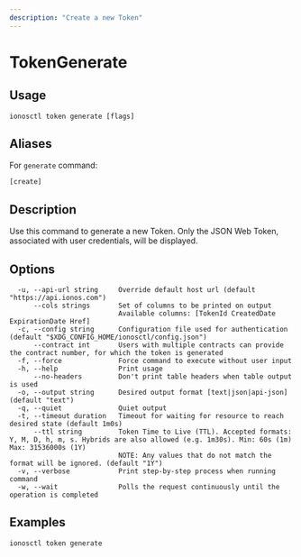 ```yaml
---
description: "Create a new Token"
---
```


# TokenGenerate

## Usage

```text
ionosctl token generate [flags]
```

## Aliases

For `generate` command:

```text
[create]
```

## Description

Use this command to generate a new Token. Only the JSON Web Token, associated with user credentials, will be displayed.

## Options

```text
  -u, --api-url string     Override default host url (default "https://api.ionos.com")
      --cols strings       Set of columns to be printed on output 
                           Available columns: [TokenId CreatedDate ExpirationDate Href]
  -c, --config string      Configuration file used for authentication (default "$XDG_CONFIG_HOME/ionosctl/config.json")
      --contract int       Users with multiple contracts can provide the contract number, for which the token is generated
  -f, --force              Force command to execute without user input
  -h, --help               Print usage
      --no-headers         Don't print table headers when table output is used
  -o, --output string      Desired output format [text|json|api-json] (default "text")
  -q, --quiet              Quiet output
  -t, --timeout duration   Timeout for waiting for resource to reach desired state (default 1m0s)
      --ttl string         Token Time to Live (TTL). Accepted formats: Y, M, D, h, m, s. Hybrids are also allowed (e.g. 1m30s). Min: 60s (1m) Max: 31536000s (1Y)
                           NOTE: Any values that do not match the format will be ignored. (default "1Y")
  -v, --verbose            Print step-by-step process when running command
  -w, --wait               Polls the request continuously until the operation is completed
```

## Examples

```text
ionosctl token generate
```

